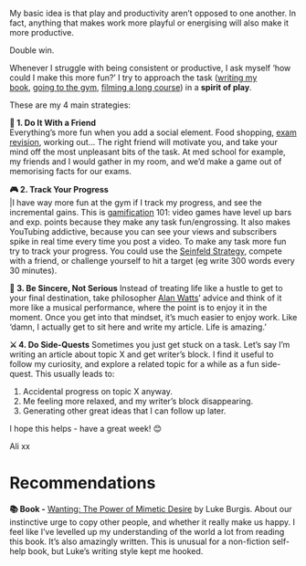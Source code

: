 My basic idea is that play and productivity aren’t opposed to one another. In fact, anything that makes work more playful or energising will also make it more productive.

Double win.

Whenever I struggle with being consistent or productive, I ask myself ‘how could I make this more fun?’ I try to approach the task ([writing my book](https://click.convertkit-mail2.com/v8u7wxgo8ktrhx33x56uw/3ohphkhqp9zv4dtp/aHR0cHM6Ly9hbGlhYmRhYWwuY29tL2Jvb2stam91cm5leS8=), [going to the gym](https://click.convertkit-mail2.com/v8u7wxgo8ktrhx33x56uw/n2hohvhn75re6ns0/aHR0cHM6Ly9hbGlhYmRhYWwuY29tL3N0YXJ0aW5nLW15LWZpdG5lc3Mtam91cm5leS8=), [filming a long course](https://click.convertkit-mail2.com/v8u7wxgo8ktrhx33x56uw/48hvheh0xqgk6riq/aHR0cHM6Ly93d3cueW91dHViZS5jb20vd2F0Y2g_dj15Y2hib1dLbk9hcw==)) in a **spirit of play**.

These are my 4 main strategies:

**🤝 1. Do It With a Friend**  
Everything’s more fun when you add a social element. Food shopping, [exam revision](https://click.convertkit-mail2.com/v8u7wxgo8ktrhx33x56uw/wnh2hghr0vg8xqsl/aHR0cHM6Ly93d3cuc2tpbGxzaGFyZS5jb20vY2xhc3Nlcy9Ib3ctdG8tU3R1ZHktZm9yLUV4YW1zLUFuLUV2aWRlbmNlLUJhc2VkLU1hc3RlcmNsYXNzLzcyODc0ODAyNg==), working out… The right friend will motivate you, and take your mind off the most unpleasant bits of the task. At med school for example, my friends and I would gather in my room, and we’d make a game out of memorising facts for our exams.

**🎮 2. Track Your Progress**  
|I have way more fun at the gym if I track my progress, and see the incremental gains. This is [gamification](https://click.convertkit-mail2.com/v8u7wxgo8ktrhx33x56uw/08hwh9hmlwzqgzbp/aHR0cHM6Ly93d3cueW91dHViZS5jb20vd2F0Y2g_dj1FTGF2dXozYnRhRQ==) 101: video games have level up bars and exp. points because they make any task fun/engrossing. It also makes YouTubing addictive, because you can see your views and subscribers spike in real time every time you post a video. To make any task more fun try to track your progress. You could use the [Seinfeld Strategy](https://click.convertkit-mail2.com/v8u7wxgo8ktrhx33x56uw/8ghqhohgrp9kqksl/aHR0cHM6Ly9qYW1lc2NsZWFyLmNvbS9zdG9wLXByb2NyYXN0aW5hdGluZy1zZWluZmVsZC1zdHJhdGVneQ==), compete with a friend, or challenge yourself to hit a target (eg write 300 words every 30 minutes).

**🧘 3. Be Sincere, Not Serious** Instead of treating life like a hustle to get to your final destination, take philosopher [Alan Watts](https://click.convertkit-mail2.com/v8u7wxgo8ktrhx33x56uw/vqh3hrhnw3g8emfw/aHR0cHM6Ly9hbGlhYmRhYWwuY29tL2hvdy10by1maW5kLWNyZWF0aXZlLWZyZWVkb20v)’ advice and think of it more like a musical performance, where the point is to enjoy it in the moment. Once you get into that mindset, it’s much easier to enjoy work. Like ‘damn, I actually get to sit here and write my article. Life is amazing.’

**⚔️ 4. Do Side-Quests** Sometimes you just get stuck on a task. Let’s say I’m writing an article about topic X and get writer’s block. I find it useful to follow my curiosity, and explore a related topic for a while as a fun side-quest. This usually leads to:

1.  Accidental progress on topic X anyway.
2.  Me feeling more relaxed, and my writer’s block disappearing.
3.  Generating other great ideas that I can follow up later.

I hope this helps - have a great week! 😊

Ali xx 

# Recommendations
**📚 Book -** [Wanting: The Power of Mimetic Desire](https://click.convertkit-mail2.com/v8u7wxgo8ktrhx33x56uw/p8heh9h9q5x8x5tr/aHR0cHM6Ly9nZW5pLnVzLzd5Zmhodw==) by Luke Burgis. About our instinctive urge to copy other people, and whether it really make us happy. I feel like I’ve levelled up my understanding of the world a lot from reading this book. It’s also amazingly written. This is unusual for a non-fiction self-help book, but Luke’s writing style kept me hooked.